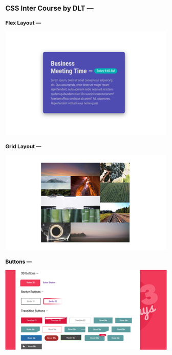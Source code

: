 ## CSS Inter Course by DLT &mdash;

### Flex Layout &mdash;

![Flex](./02%20CSS%20-%20Flex%20Exercise/assets/img/ss.png)

### Grid Layout &mdash;

![Grid](./04%20CSS%20-%20Grid%20Exercise/assets/img/ss.png)

### Buttons &mdash;

![Buttons](./05%20CSS%20-%20Buttons/assets/img/ss.png)
